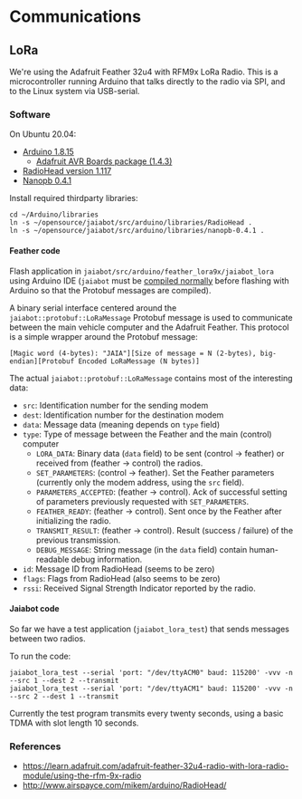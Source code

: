 # Communications

## LoRa

We're using the Adafruit Feather 32u4 with RFM9x LoRa Radio. This is a microcontroller running Arduino that talks directly to the radio via SPI, and to the Linux system via USB-serial.

### Software

On Ubuntu 20.04:

- [Arduino 1.8.15](https://www.arduino.cc/en/software)
    - [Adafruit AVR Boards package (1.4.3)](https://learn.adafruit.com/adafruit-feather-32u4-radio-with-lora-radio-module/using-with-arduino-ide)
- [RadioHead version 1.117](http://www.airspayce.com/mikem/arduino/RadioHead/RadioHead-1.117.zip)
- [Nanopb 0.4.1](https://jpa.kapsi.fi/nanopb/download/nanopb-0.4.1.tar.gz)

Install required thirdparty libraries:

```
cd ~/Arduino/libraries
ln -s ~/opensource/jaiabot/src/arduino/libraries/RadioHead .
ln -s ~/opensource/jaiabot/src/arduino/libraries/nanopb-0.4.1 .
```

#### Feather code

Flash application in `jaiabot/src/arduino/feather_lora9x/jaiabot_lora` using Arduino IDE (`jaiabot` must be [compiled normally](page20_build.md) before flashing with Arduino so that the Protobuf messages are compiled).

A binary serial interface centered around the `jaiabot::protobuf::LoRaMessage` Protobuf message is used to communicate between the main vehicle computer and the Adafruit Feather. This protocol is a simple wrapper around the Protobuf message:

```
[Magic word (4-bytes): "JAIA"][Size of message = N (2-bytes), big-endian][Protobuf Encoded LoRaMessage (N bytes)]
```

The actual `jaiabot::protobuf::LoRaMessage` contains most of the interesting data:

- `src`: Identification number for the sending modem
- `dest`: Identification number for the destination modem
- `data`: Message data (meaning depends on `type` field)
- `type`: Type of message between the Feather and the main (control) computer
    - `LORA_DATA`: Binary data (`data` field) to be sent (control -> feather) or received from (feather -> control) the radios.
    - `SET_PARAMETERS`: (control -> feather). Set the Feather parameters (currently only the modem address, using the `src` field).
    - `PARAMETERS_ACCEPTED`: (feather -> control). Ack of successful setting of parameters previously requested with `SET_PARAMETERS`.
    - `FEATHER_READY`: (feather -> control). Sent once by the Feather after initializing the radio.
    - `TRANSMIT_RESULT`: (feather -> control). Result (success / failure) of the previous transmission.
    - `DEBUG_MESSAGE`: String message (in the `data` field) contain human-readable debug information.
- `id`: Message ID from RadioHead (seems to be zero)
- `flags`: Flags from RadioHead (also seems to be zero)
- `rssi`: Received Signal Strength Indicator reported by the radio.

#### Jaiabot code

So far we have a test application (`jaiabot_lora_test`) that sends messages between two radios.

To run the code:

```
jaiabot_lora_test --serial 'port: "/dev/ttyACM0" baud: 115200' -vvv -n --src 1 --dest 2 --transmit
jaiabot_lora_test --serial 'port: "/dev/ttyACM1" baud: 115200' -vvv -n --src 2 --dest 1 --transmit
```

Currently the test program transmits every twenty seconds, using a basic TDMA with slot length 10 seconds.


### References

- <https://learn.adafruit.com/adafruit-feather-32u4-radio-with-lora-radio-module/using-the-rfm-9x-radio>
- <http://www.airspayce.com/mikem/arduino/RadioHead/>
